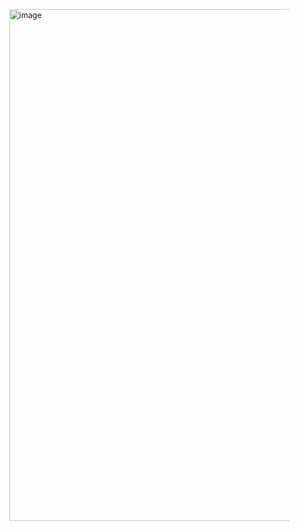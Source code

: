 <img width="1717" height="919" alt="image" src="https://github.com/user-attachments/assets/513ea434-880b-4232-8bb4-1bf3f68e8f79" />
